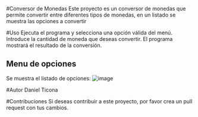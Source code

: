 #Conversor de Monedas
Este proyecto es un conversor de monedas que permite convertir entre diferentes tipos de monedas, en un listado se muestra las opciones a convertir

#Uso
Ejecuta el programa y selecciona una opción válida del menú.
Introduce la cantidad de moneda que deseas convertir.
El programa mostrará el resultado de la conversión.

## Menu de opciones 
Se muestra el listado de opciones:
![image](https://github.com/Daniel-tic/conversor_de_monedas_alura/assets/156932677/6dce04b0-dd05-408b-946a-7bb231d8e1fe)

#Autor
Daniel Ticona

#Contribuciones
Si deseas contribuir a este proyecto, por favor crea un pull request con tus cambios.
